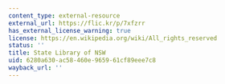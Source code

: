 ```yaml
---
content_type: external-resource
external_url: https://flic.kr/p/7xfzrr
has_external_license_warning: true
license: https://en.wikipedia.org/wiki/All_rights_reserved
status: ''
title: State Library of NSW
uid: 6280a630-ac58-460e-9659-61cf89eee7c8
wayback_url: ''
---
```

